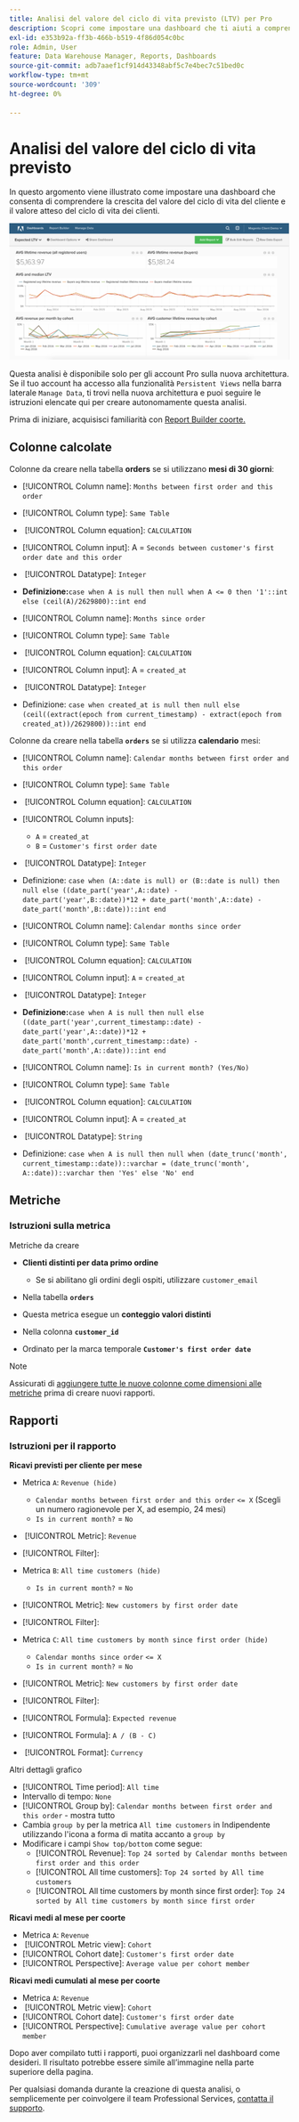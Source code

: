 ```yaml
---
title: Analisi del valore del ciclo di vita previsto (LTV) per Pro
description: Scopri come impostare una dashboard che ti aiuti a comprendere la crescita del valore del ciclo di vita del cliente e il valore atteso del ciclo di vita dei tuoi clienti.
exl-id: e353b92a-ff3b-466b-b519-4f86d054c0bc
role: Admin, User
feature: Data Warehouse Manager, Reports, Dashboards
source-git-commit: adb7aaef1cf914d43348abf5c7e4bec7c51bed0c
workflow-type: tm+mt
source-wordcount: '309'
ht-degree: 0%

---
```


# Analisi del valore del ciclo di vita previsto

In questo argomento viene illustrato come impostare una dashboard che consenta di comprendere la crescita del valore del ciclo di vita del cliente e il valore atteso del ciclo di vita dei clienti.

![](../../assets/exp-lifetim-value-anyalysis.png)

Questa analisi è disponibile solo per gli account Pro sulla nuova architettura. Se il tuo account ha accesso alla funzionalità `Persistent Views` nella barra laterale `Manage Data`, ti trovi nella nuova architettura e puoi seguire le istruzioni elencate qui per creare autonomamente questa analisi.

Prima di iniziare, acquisisci familiarità con [Report Builder coorte.](../dev-reports/cohort-rpt-bldr.md)

## Colonne calcolate

Colonne da creare nella tabella **orders** se si utilizzano **mesi di 30 giorni**:

* [!UICONTROL Column name]: `Months between first order and this order`
* [!UICONTROL Column type]: `Same Table`
* &#x200B;
  [!UICONTROL Column equation]: `CALCULATION`
* [!UICONTROL Column input]: A = `Seconds between customer's first order date and this order`
* &#x200B;
  [!UICONTROL Datatype]: `Integer`
* **Definizione:**`case when A is null then null when A <= 0 then '1'::int else (ceil(A)/2629800)::int end`

* [!UICONTROL Column name]: `Months since order`
* [!UICONTROL Column type]: `Same Table`
* &#x200B;
  [!UICONTROL Column equation]: `CALCULATION`
* [!UICONTROL Column input]: A = `created_at`
* &#x200B;
  [!UICONTROL Datatype]: `Integer`
* Definizione: `case when created_at is null then null else (ceil((extract(epoch from current_timestamp) - extract(epoch from created_at))/2629800))::int end`

Colonne da creare nella tabella **`orders`** se si utilizza **calendario** mesi:

* [!UICONTROL Column name]: `Calendar months between first order and this order`
* [!UICONTROL Column type]: `Same Table`
* &#x200B;
  [!UICONTROL Column equation]: `CALCULATION`
* [!UICONTROL Column inputs]:
   * `A` = `created_at`
   * `B` = `Customer's first order date`

* &#x200B;
  [!UICONTROL Datatype]: `Integer`
* Definizione: `case when (A::date is null) or (B::date is null) then null else ((date_part('year',A::date) - date_part('year',B::date))*12 + date_part('month',A::date) - date_part('month',B::date))::int end`

* [!UICONTROL Column name]: `Calendar months since order`
* [!UICONTROL Column type]: `Same Table`
* &#x200B;
  [!UICONTROL Column equation]: `CALCULATION`
* [!UICONTROL Column input]: `A` = `created_at`
* &#x200B;
  [!UICONTROL Datatype]: `Integer`
* **Definizione:**`case when A is null then null else ((date_part('year',current_timestamp::date) - date_part('year',A::date))*12 + date_part('month',current_timestamp::date) - date_part('month',A::date))::int end`

* [!UICONTROL Column name]: `Is in current month? (Yes/No)`
* [!UICONTROL Column type]: `Same Table`
* &#x200B;
  [!UICONTROL Column equation]: `CALCULATION`
* [!UICONTROL Column input]: A = `created_at`
* &#x200B;
  [!UICONTROL Datatype]: `String`
* Definizione: `case when A is null then null when (date_trunc('month', current_timestamp::date))::varchar = (date_trunc('month', A::date))::varchar then 'Yes' else 'No' end`

## Metriche

### Istruzioni sulla metrica

Metriche da creare

* **Clienti distinti per data primo ordine**
   * Se si abilitano gli ordini degli ospiti, utilizzare `customer_email`

* Nella tabella **`orders`**
* Questa metrica esegue un **conteggio valori distinti**
* Nella colonna **`customer_id`**
* Ordinato per la marca temporale **`Customer's first order date`**

>[!NOTE]
>
>Assicurati di [aggiungere tutte le nuove colonne come dimensioni alle metriche](../../data-analyst/data-warehouse-mgr/manage-data-dimensions-metrics.md) prima di creare nuovi rapporti.

## Rapporti

### Istruzioni per il rapporto

**Ricavi previsti per cliente per mese**

* Metrica `A`: `Revenue (hide)`
   * `Calendar months between first order and this order` `<= X` (Scegli un numero ragionevole per X, ad esempio, 24 mesi)
   * `Is in current month?` = `No`

* &#x200B;
  [!UICONTROL Metric]: `Revenue`
* [!UICONTROL Filter]:

* Metrica `B`: `All time customers (hide)`
   * `Is in current month?` = `No`

* [!UICONTROL Metric]: `New customers by first order date`
* [!UICONTROL Filter]:

* Metrica `C`: `All time customers by month since first order (hide)`
   * `Calendar months since order` `<= X`
   * `Is in current month?` = `No`

* [!UICONTROL Metric]: `New customers by first order date`
* [!UICONTROL Filter]:

* [!UICONTROL Formula]: `Expected revenue`
* [!UICONTROL Formula]: `A / (B - C)`
* &#x200B;
  [!UICONTROL Format]: `Currency`

Altri dettagli grafico

* [!UICONTROL Time period]: `All time`
* Intervallo di tempo: `None`
* [!UICONTROL Group by]: `Calendar months between first order and this order` - mostra tutto
* Cambia `group by` per la metrica `All time customers` in Indipendente utilizzando l&#39;icona a forma di matita accanto a `group by`
* Modificare i campi `Show top/bottom` come segue:
   * [!UICONTROL Revenue]: `Top 24 sorted by Calendar months between first order and this order`
   * [!UICONTROL All time customers]: `Top 24 sorted by All time customers`
   * [!UICONTROL All time customers by month since first order]: `Top 24 sorted by All time customers by month since first order`

**Ricavi medi al mese per coorte**

* Metrica `A`: `Revenue`
* &#x200B;
  [!UICONTROL Metric view]: `Cohort`
* [!UICONTROL Cohort date]: `Customer's first order date`
* [!UICONTROL Perspective]: `Average value per cohort member`

**Ricavi medi cumulati al mese per coorte**

* Metrica `A`: `Revenue`
* &#x200B;
  [!UICONTROL Metric view]: `Cohort`
* [!UICONTROL Cohort date]: `Customer's first order date`
* [!UICONTROL Perspective]: `Cumulative average value per cohort member`

Dopo aver compilato tutti i rapporti, puoi organizzarli nel dashboard come desideri. Il risultato potrebbe essere simile all’immagine nella parte superiore della pagina.

Per qualsiasi domanda durante la creazione di questa analisi, o semplicemente per coinvolgere il team Professional Services, [contatta il supporto](https://experienceleague.adobe.com/docs/commerce-knowledge-base/kb/troubleshooting/miscellaneous/mbi-service-policies.html?lang=it).

